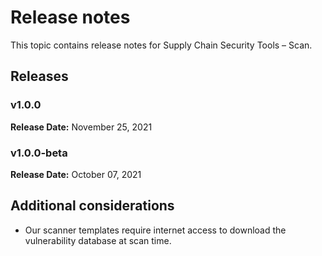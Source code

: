 # Release notes

This topic contains release notes for Supply Chain Security Tools – Scan.

## Releases

### v1.0.0

**Release Date:** November 25, 2021

### v1.0.0-beta

**Release Date:** October 07, 2021

## Additional considerations

* Our scanner templates require internet access to download the vulnerability database at scan time.